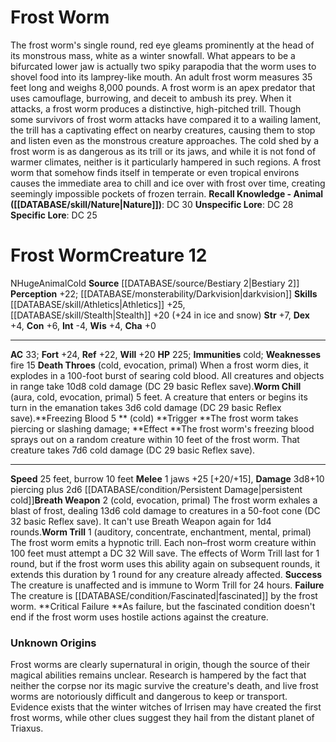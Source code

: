 ﻿---
ac: '33'
alignment: N
all_resistance: null
burrow_speed: '10'
charisma: '+0'
climb_speed: null
constitution: '+6'
creature_ability:
- Breath Weapon
- Death Throes
- Freezing Blood
- Worm Chill
- Worm Trill
creature_family: null
description: 'The frost worm''s single round, red eye gleams prominently at the head
  of its monstrous mass, white as a winter snowfall. What appears to be a bifurcated
  lower jaw is actually two spiky parapodia that the worm uses to shovel food into
  its lamprey-like mouth. An adult frost worm measures 35 feet long and weighs 8,000
  pounds.<br/><br/> A frost worm is an apex predator that uses camouflage, burrowing,
  and deceit to ambush its prey. When it attacks, a frost worm produces a distinctive,
  high-pitched trill. Though some survivors of frost worm attacks have compared it
  to a wailing lament, the trill has a captivating effect on nearby creatures, causing
  them to stop and listen even as the monstrous creature approaches.<br/><br/> The
  cold shed by a frost worm is as dangerous as its trill or its jaws, and while it
  is not fond of warmer climates, neither is it particularly hampered in such regions.
  A frost worm that somehow finds itself in temperate or even tropical environs causes
  the immediate area to chill and ice over with frost over time, creating seemingly
  impossible pockets of frozen terrain.<br/><br/><b><u>Recall Knowledge - Animal</u>
  ( [[DATABASE/skill/Nature|Nature]] )</b>: DC 30<br/><b><u>Unspecific Lore</u></b>:
  DC 28<br/><b><u>Specific Lore</u></b>: DC 25'
dexterity: '+4'
element: null
fly_speed: null
fortitude: '+24'
hardness: null
hp: '225'
id: '677'
immunity:
- cold
intelligence: '-4'
land_speed: '25'
language: null
level: '12'
max_speed: '25'
name: Frost Worm
perception: '+22'
rarity: Common
reflex: '+22'
resistance: null
rus_type_level: null
school: null
sense:
- '[[DATABASE/monsterability/Darkvision|darkvision]]'
size: Huge
skill:
- '[[DATABASE/skill/Athletics|Athletics]] +25'
- '[[DATABASE/skill/Stealth|Stealth]] +20'
source: '[[DATABASE/source/Bestiary 2|Bestiary 2]]'
speed:
- 25 feet
- burrow 10 feet
spell: null
strength: '+7'
strength_req: '7'
strongest_save:
- Fortitude
swim_speed: null
trait:
- '[[DATABASE/trait/Animal|Animal]]'
- '[[DATABASE/trait/Cold|Cold]]'
type: Creature
vision: Darkvision
weakest_save:
- Will
weakness:
- fire 15
will: '+20'
wisdom: '+4'

---
# Frost Worm

The frost worm's single round, red eye gleams prominently at the head of its monstrous mass, white as a winter snowfall. What appears to be a bifurcated lower jaw is actually two spiky parapodia that the worm uses to shovel food into its lamprey-like mouth. An adult frost worm measures 35 feet long and weighs 8,000 pounds.
 A frost worm is an apex predator that uses camouflage, burrowing, and deceit to ambush its prey. When it attacks, a frost worm produces a distinctive, high-pitched trill. Though some survivors of frost worm attacks have compared it to a wailing lament, the trill has a captivating effect on nearby creatures, causing them to stop and listen even as the monstrous creature approaches.
 The cold shed by a frost worm is as dangerous as its trill or its jaws, and while it is not fond of warmer climates, neither is it particularly hampered in such regions. A frost worm that somehow finds itself in temperate or even tropical environs causes the immediate area to chill and ice over with frost over time, creating seemingly impossible pockets of frozen terrain.
**Recall Knowledge - Animal ([[DATABASE/skill/Nature|Nature]])**: DC 30
**Unspecific Lore**: DC 28
**Specific Lore**: DC 25

# Frost Worm<span class="item-type">Creature 12</span>

<span class="trait-alignment item-trait">N</span><span class="trait-size item-trait">Huge</span><span class="item-trait">Animal</span><span class="item-trait">Cold</span>
**Source** [[DATABASE/source/Bestiary 2|Bestiary 2]] 
**Perception** +22; [[DATABASE/monsterability/Darkvision|darkvision]]
**Skills** [[DATABASE/skill/Athletics|Athletics]] +25, [[DATABASE/skill/Stealth|Stealth]] +20 (+24 in ice and snow)
**Str** +7, **Dex** +4, **Con** +6, **Int** -4, **Wis** +4, **Cha** +0

---
**AC** 33; **Fort** +24, **Ref** +22, **Will** +20
**HP** 225; **Immunities** cold; **Weaknesses** fire 15
<span class="in-box-ability">**Death Throes** (cold, evocation, primal) When a frost worm dies, it explodes in a 100-foot burst of searing cold blood. All creatures and objects in range take 10d8 cold damage (DC 29 basic Reflex save).</span><span class="in-box-ability">**Worm Chill** (aura, cold, evocation, primal) 5 feet. A creature that enters or begins its turn in the emanation takes 3d6 cold damage (DC 29 basic Reflex save).</span><span class="in-box-ability">**Freezing Blood <span class="action-icon">5</span> ** (cold) **Trigger **The frost worm takes piercing or slashing damage; **Effect **The frost worm's freezing blood sprays out on a random creature within 10 feet of the frost worm. That creature takes 7d6 cold damage (DC 29 basic Reflex save).</span>

---
**Speed** 25 feet, burrow 10 feet
<span class="in-box-ability">**Melee** <span class="action-icon">1</span> jaws +25 [+20/+15], **Damage** 3d8+10 piercing plus 2d6 [[DATABASE/condition/Persistent Damage|persistent cold]]</span><span class="in-box-ability">**Breath Weapon** <span class="action-icon">2</span> (cold, evocation, primal) The frost worm exhales a blast of frost, dealing 13d6 cold damage to creatures in a 50-foot cone (DC 32 basic Reflex save). It can't use Breath Weapon again for 1d4 rounds.</span><span class="in-box-ability">**Worm Trill** <span class="action-icon">1</span> (auditory, concentrate, enchantment, mental, primal) The frost worm emits a hypnotic trill. Each non–frost worm creature within 100 feet must attempt a DC 32 Will save. The effects of Worm Trill last for 1 round, but if the frost worm uses this ability again on subsequent rounds, it extends this duration by 1 round for any creature already affected. 
**Success** The creature is unaffected and is immune to Worm Trill for 24 hours. 
**Failure** The creature is [[DATABASE/condition/Fascinated|fascinated]] by the frost worm. 
**Critical Failure **As failure, but the fascinated condition doesn't end if the frost worm uses hostile actions against the creature.</span>

###  Unknown Origins

Frost worms are clearly supernatural in origin, though the source of their magical abilities remains unclear. Research is hampered by the fact that neither the corpse nor its magic survive the creature's death, and live frost worms are notoriously difficult and dangerous to keep or transport. Evidence exists that the winter witches of Irrisen may have created the first frost worms, while other clues suggest they hail from the distant planet of Triaxus.